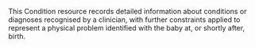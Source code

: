 This Condition resource records detailed information about conditions or diagnoses recognised by a clinician, with further constraints applied to represent a physical problem identified with the baby at, or shortly after, birth.